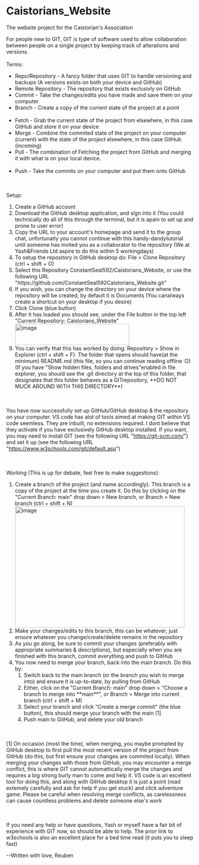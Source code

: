# Caistorians_Website
The website project for the Caistorian's Association

For people new to GIT, GIT is type of software used to allow collaboration between people on a single project by keeping track of alterations and versions.
<br><br>
Terms:
<ul>
<li>Repo/Repository - A fancy folder that uses GIT to handle versioning and backups (A versions exists on both your device and GitHub)</li>
<li>Remote Repository - The repository that exists exclusivly on GitHub</li>
<li>Commit - Take the changes/edits you have made and save them on your computer</li>
<li>Branch - Create a copy of the current state of the project at a point</li>
<br>
<li>Fetch - Grab the current state of the project from elsewhere, in this case GitHub and store it on your device</li>
<li>Merge - Combine the commited state of the project on your computer (current) with the state of the project elsewhere, in this case GitHub (incoming)</li>
<li>Pull - The combination of Fetching the project from GitHub and merging it with what is on your local device.</li>
<br>
<li>Push - Take the commits on your computer and put them onto GitHub</li>
</ul>

<br><br>
Setup:
<ol>
<li>Create a GitHub account</li>
<li>Download the GitHub desktop application, and sign into it (You could technically do all of this through the terminal, but it is apain to set up and prone to user error)</li>
<li>Copy the URL to your account's homepage and send it to the group chat, unfortunatly you cannot continue with this handy-dandytutorial until someone has invited you as a collaborator to the repository (We at Yash&Friends Ltd aspire to do this within 5 workingdays)</li>
<li>To setup the repository in GitHub desktop do: File > Clone Repository (ctrl + shift + O)</li>
<li>Select this Repository ConstantSeal592/Caistorians_Website, or use the following URL "https://github.com/ConstantSeal592Caistorians_Website.git"</li>
<li>If you wish, you can change the directory on your device where the repository will be created, by default it is Documents (You canalways create a shortcut on your desktop if you desire)</li>
<li>Click Clone (blue button)</li>
<li>After it has loaded you should see, under the File button in the top left "Current Repository: Caistorians_Website"</li>
<img width="307" height="57" alt="image" src="https://github.com/user-attachments/assets/f32ef406-7f62-49a9-9b18-f47c6569d6dc" /><br>
<li>You can verify that this has worked by doing: Repository > Show in Explorer (ctrl + shift + F). The folder that opens should have(at the minimum) README.md (this file, so you can continue reading offline :D) (If you have "Show hidden files, folders and drives"enabled in file explorer, you should see the .git directory at the top of this folder, that designates that this folder behaves as a GITrepository, **DO NOT MUCK AROUND WITH THIS DIRECTORY**)</li>
</ol>

<br><br>
You have now successfully set up GitHub/GitHub desktop & the repository on your computer. VS code has alot of tools aimed at making GIT within VS code seemless. They are inbuilt, no extensions required. I dont believe that they activate if you have exclusively GitHub desktop installed. If you want, you may need to install GIT (see the following URL "https://git-scm.com/") and set it up (see the following URL "https://www.w3schools.com/git/default.asp")

<br><br>
Working (This is up for debate, feel free to make suggestions):
<ol>
<li>Create a branch of the project (and name accordingly). This branch is a copy of the project at the time you create it. Do this by clicking on the "Current Branch: main" drop down > New branch, or Branch > New branch (ctrl + shift + N)</li>
<img width="456" height="325" alt="image" src="https://github.com/user-attachments/assets/19981df2-7540-4aff-9281-195c7cd671e5" />
<li>Make your changes/edits to this branch, this can be whatever, just ensure whatever you change/create/delete remains in the repository</li>
<li>As you go along, be sure to commit your changes (preferably with appropriate summaries & descriptions), but especially when you are finished with this branch, commit everything and push to GitHub</li>
<li>You now need to merge your branch, back into the main branch. Do this by:
<ol>
<li>Switch back to the main branch (or the branch you wish to merge into) and ensure it is up-to-date, by pulling from GitHub</li>
<li>Either, click on the "Current Branch: main" drop down > "Choose a branch to merge into **main**", or Branch > Merge into current branch (ctrl + shift + M)</li>
<li>Select your branch and click "Create a merge commit" (the blue button), this should merge your branch with the main [1]</li>
<li>Push main to GitHub, and delete your old branch</li>
</ol>
</li>
</ol>

<br><br>
[1] On occasion (most the time), when merging, you maybe prompted by GitHub desktop to first pull the most recent version of the project from GitHub (do this, but first ensure your changes are commited locally). When merging your changes with those from GitHub, you may encounter a merge conflict, this is where GIT cannot automattically merge the changes and requires a big strong burly man to come and help it. VS code is an excellent tool for doing this, and along with GitHub desktop it is just a point (read extemely carefully and ask for help if you get stuck) and click adventure game. Please be careful when resolving merge conflicts, as carelessness can cause countless problems and delete someone else's work

<br><br>
If you need any help or have questions, Yash or myself have a fair bit of experience with GIT now, so should be able to help. The prior link to w3schools is also an excellent place for a bed time read (it puts you to sleep fast)

--Written with love, Reuben
